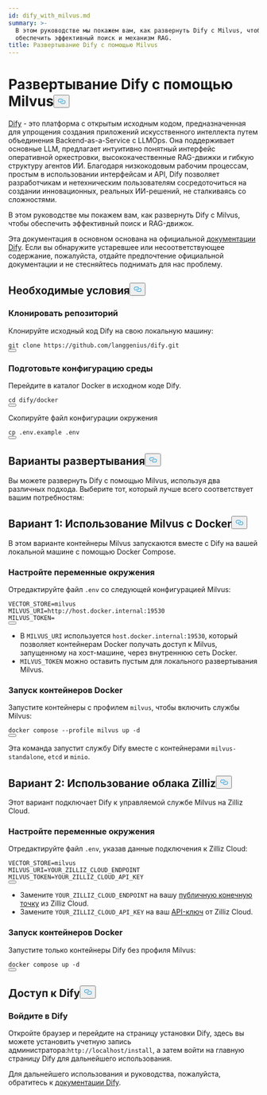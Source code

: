 ```yaml
---
id: dify_with_milvus.md
summary: >-
  В этом руководстве мы покажем вам, как развернуть Dify с Milvus, чтобы
  обеспечить эффективный поиск и механизм RAG.
title: Развертывание Dify с помощью Milvus
---
```

<h1 id="Deploying-Dify-with-Milvus" class="common-anchor-header">Развертывание Dify с помощью Milvus<button data-href="#Deploying-Dify-with-Milvus" class="anchor-icon" translate="no">
      <svg translate="no"
        aria-hidden="true"
        focusable="false"
        height="20"
        version="1.1"
        viewBox="0 0 16 16"
        width="16"
      >
        <path
          fill="#0092E4"
          fill-rule="evenodd"
          d="M4 9h1v1H4c-1.5 0-3-1.69-3-3.5S2.55 3 4 3h4c1.45 0 3 1.69 3 3.5 0 1.41-.91 2.72-2 3.25V8.59c.58-.45 1-1.27 1-2.09C10 5.22 8.98 4 8 4H4c-.98 0-2 1.22-2 2.5S3 9 4 9zm9-3h-1v1h1c1 0 2 1.22 2 2.5S13.98 12 13 12H9c-.98 0-2-1.22-2-2.5 0-.83.42-1.64 1-2.09V6.25c-1.09.53-2 1.84-2 3.25C6 11.31 7.55 13 9 13h4c1.45 0 3-1.69 3-3.5S14.5 6 13 6z"
        ></path>
      </svg>
    </button></h1><p><a href="https://dify.ai/">Dify</a> - это платформа с открытым исходным кодом, предназначенная для упрощения создания приложений искусственного интеллекта путем объединения Backend-as-a-Service с LLMOps. Она поддерживает основные LLM, предлагает интуитивно понятный интерфейс оперативной оркестровки, высококачественные RAG-движки и гибкую структуру агентов ИИ. Благодаря низкокодовым рабочим процессам, простым в использовании интерфейсам и API, Dify позволяет разработчикам и нетехническим пользователям сосредоточиться на создании инновационных, реальных ИИ-решений, не сталкиваясь со сложностями.</p>
<p>В этом руководстве мы покажем вам, как развернуть Dify с Milvus, чтобы обеспечить эффективный поиск и RAG-движок.</p>
<div class="alert note">
<p>Эта документация в основном основана на официальной <a href="https://docs.dify.ai/">документации Dify</a>. Если вы обнаружите устаревшее или несоответствующее содержание, пожалуйста, отдайте предпочтение официальной документации и не стесняйтесь поднимать для нас проблему.</p>
</div>
<h2 id="Prerequisites" class="common-anchor-header">Необходимые условия<button data-href="#Prerequisites" class="anchor-icon" translate="no">
      <svg translate="no"
        aria-hidden="true"
        focusable="false"
        height="20"
        version="1.1"
        viewBox="0 0 16 16"
        width="16"
      >
        <path
          fill="#0092E4"
          fill-rule="evenodd"
          d="M4 9h1v1H4c-1.5 0-3-1.69-3-3.5S2.55 3 4 3h4c1.45 0 3 1.69 3 3.5 0 1.41-.91 2.72-2 3.25V8.59c.58-.45 1-1.27 1-2.09C10 5.22 8.98 4 8 4H4c-.98 0-2 1.22-2 2.5S3 9 4 9zm9-3h-1v1h1c1 0 2 1.22 2 2.5S13.98 12 13 12H9c-.98 0-2-1.22-2-2.5 0-.83.42-1.64 1-2.09V6.25c-1.09.53-2 1.84-2 3.25C6 11.31 7.55 13 9 13h4c1.45 0 3-1.69 3-3.5S14.5 6 13 6z"
        ></path>
      </svg>
    </button></h2><h3 id="Clone-the-Repository" class="common-anchor-header">Клонировать репозиторий</h3><p>Клонируйте исходный код Dify на свою локальную машину:</p>
<pre><code translate="no" class="language-shell">git clone https://github.com/langgenius/dify.git
<button class="copy-code-btn"></button></code></pre>
<h3 id="Prepare-Environment-Configuration" class="common-anchor-header">Подготовьте конфигурацию среды</h3><p>Перейдите в каталог Docker в исходном коде Dify.</p>
<pre><code translate="no" class="language-shell">cd dify/docker
<button class="copy-code-btn"></button></code></pre>
<p>Скопируйте файл конфигурации окружения</p>
<pre><code translate="no" class="language-shell">cp .env.example .env
<button class="copy-code-btn"></button></code></pre>
<h2 id="Deployment-Options" class="common-anchor-header">Варианты развертывания<button data-href="#Deployment-Options" class="anchor-icon" translate="no">
      <svg translate="no"
        aria-hidden="true"
        focusable="false"
        height="20"
        version="1.1"
        viewBox="0 0 16 16"
        width="16"
      >
        <path
          fill="#0092E4"
          fill-rule="evenodd"
          d="M4 9h1v1H4c-1.5 0-3-1.69-3-3.5S2.55 3 4 3h4c1.45 0 3 1.69 3 3.5 0 1.41-.91 2.72-2 3.25V8.59c.58-.45 1-1.27 1-2.09C10 5.22 8.98 4 8 4H4c-.98 0-2 1.22-2 2.5S3 9 4 9zm9-3h-1v1h1c1 0 2 1.22 2 2.5S13.98 12 13 12H9c-.98 0-2-1.22-2-2.5 0-.83.42-1.64 1-2.09V6.25c-1.09.53-2 1.84-2 3.25C6 11.31 7.55 13 9 13h4c1.45 0 3-1.69 3-3.5S14.5 6 13 6z"
        ></path>
      </svg>
    </button></h2><p>Вы можете развернуть Dify с помощью Milvus, используя два различных подхода. Выберите тот, который лучше всего соответствует вашим потребностям:</p>
<h2 id="Option-1-Using-Milvus-with-Docker" class="common-anchor-header">Вариант 1: Использование Milvus с Docker<button data-href="#Option-1-Using-Milvus-with-Docker" class="anchor-icon" translate="no">
      <svg translate="no"
        aria-hidden="true"
        focusable="false"
        height="20"
        version="1.1"
        viewBox="0 0 16 16"
        width="16"
      >
        <path
          fill="#0092E4"
          fill-rule="evenodd"
          d="M4 9h1v1H4c-1.5 0-3-1.69-3-3.5S2.55 3 4 3h4c1.45 0 3 1.69 3 3.5 0 1.41-.91 2.72-2 3.25V8.59c.58-.45 1-1.27 1-2.09C10 5.22 8.98 4 8 4H4c-.98 0-2 1.22-2 2.5S3 9 4 9zm9-3h-1v1h1c1 0 2 1.22 2 2.5S13.98 12 13 12H9c-.98 0-2-1.22-2-2.5 0-.83.42-1.64 1-2.09V6.25c-1.09.53-2 1.84-2 3.25C6 11.31 7.55 13 9 13h4c1.45 0 3-1.69 3-3.5S14.5 6 13 6z"
        ></path>
      </svg>
    </button></h2><p>В этом варианте контейнеры Milvus запускаются вместе с Dify на вашей локальной машине с помощью Docker Compose.</p>
<h3 id="Configure-Environment-Variables" class="common-anchor-header">Настройте переменные окружения</h3><p>Отредактируйте файл <code translate="no">.env</code> со следующей конфигурацией Milvus:</p>
<pre><code translate="no">VECTOR_STORE=milvus
MILVUS_URI=http://host.docker.internal:19530
MILVUS_TOKEN=
<button class="copy-code-btn"></button></code></pre>
<div class="alert note">
<ul>
<li>В <code translate="no">MILVUS_URI</code> используется <code translate="no">host.docker.internal:19530</code>, который позволяет контейнерам Docker получать доступ к Milvus, запущенному на хост-машине, через внутреннюю сеть Docker.</li>
<li><code translate="no">MILVUS_TOKEN</code> можно оставить пустым для локального развертывания Milvus.</li>
</ul>
</div>
<h3 id="Start-the-Docker-Containers" class="common-anchor-header">Запуск контейнеров Docker</h3><p>Запустите контейнеры с профилем <code translate="no">milvus</code>, чтобы включить службы Milvus:</p>
<pre><code translate="no" class="language-shell">docker compose --profile milvus up -d
<button class="copy-code-btn"></button></code></pre>
<p>Эта команда запустит службу Dify вместе с контейнерами <code translate="no">milvus-standalone</code>, <code translate="no">etcd</code> и <code translate="no">minio</code>.</p>
<h2 id="Option-2-Using-Zilliz-Cloud" class="common-anchor-header">Вариант 2: Использование облака Zilliz<button data-href="#Option-2-Using-Zilliz-Cloud" class="anchor-icon" translate="no">
      <svg translate="no"
        aria-hidden="true"
        focusable="false"
        height="20"
        version="1.1"
        viewBox="0 0 16 16"
        width="16"
      >
        <path
          fill="#0092E4"
          fill-rule="evenodd"
          d="M4 9h1v1H4c-1.5 0-3-1.69-3-3.5S2.55 3 4 3h4c1.45 0 3 1.69 3 3.5 0 1.41-.91 2.72-2 3.25V8.59c.58-.45 1-1.27 1-2.09C10 5.22 8.98 4 8 4H4c-.98 0-2 1.22-2 2.5S3 9 4 9zm9-3h-1v1h1c1 0 2 1.22 2 2.5S13.98 12 13 12H9c-.98 0-2-1.22-2-2.5 0-.83.42-1.64 1-2.09V6.25c-1.09.53-2 1.84-2 3.25C6 11.31 7.55 13 9 13h4c1.45 0 3-1.69 3-3.5S14.5 6 13 6z"
        ></path>
      </svg>
    </button></h2><p>Этот вариант подключает Dify к управляемой службе Milvus на Zilliz Cloud.</p>
<h3 id="Configure-Environment-Variables" class="common-anchor-header">Настройте переменные окружения</h3><p>Отредактируйте файл <code translate="no">.env</code>, указав данные подключения к Zilliz Cloud:</p>
<pre><code translate="no"><span class="hljs-attr">VECTOR_STORE</span>=milvus
<span class="hljs-attr">MILVUS_URI</span>=YOUR_ZILLIZ_CLOUD_ENDPOINT
<span class="hljs-attr">MILVUS_TOKEN</span>=YOUR_ZILLIZ_CLOUD_API_KEY
<button class="copy-code-btn"></button></code></pre>
<div class="alert note">
<ul>
<li>Замените <code translate="no">YOUR_ZILLIZ_CLOUD_ENDPOINT</code> на вашу <a href="https://docs.zilliz.com/docs/on-zilliz-cloud-console#free-cluster-details">публичную конечную точку</a> из Zilliz Cloud.</li>
<li>Замените <code translate="no">YOUR_ZILLIZ_CLOUD_API_KEY</code> на ваш <a href="https://docs.zilliz.com/docs/on-zilliz-cloud-console#free-cluster-details">API-ключ</a> от Zilliz Cloud.</li>
</ul>
</div>
<h3 id="Start-the-Docker-Containers" class="common-anchor-header">Запуск контейнеров Docker</h3><p>Запустите только контейнеры Dify без профиля Milvus:</p>
<pre><code translate="no" class="language-shell">docker compose up -d
<button class="copy-code-btn"></button></code></pre>
<h2 id="Accessing-Dify" class="common-anchor-header">Доступ к Dify<button data-href="#Accessing-Dify" class="anchor-icon" translate="no">
      <svg translate="no"
        aria-hidden="true"
        focusable="false"
        height="20"
        version="1.1"
        viewBox="0 0 16 16"
        width="16"
      >
        <path
          fill="#0092E4"
          fill-rule="evenodd"
          d="M4 9h1v1H4c-1.5 0-3-1.69-3-3.5S2.55 3 4 3h4c1.45 0 3 1.69 3 3.5 0 1.41-.91 2.72-2 3.25V8.59c.58-.45 1-1.27 1-2.09C10 5.22 8.98 4 8 4H4c-.98 0-2 1.22-2 2.5S3 9 4 9zm9-3h-1v1h1c1 0 2 1.22 2 2.5S13.98 12 13 12H9c-.98 0-2-1.22-2-2.5 0-.83.42-1.64 1-2.09V6.25c-1.09.53-2 1.84-2 3.25C6 11.31 7.55 13 9 13h4c1.45 0 3-1.69 3-3.5S14.5 6 13 6z"
        ></path>
      </svg>
    </button></h2><h3 id="Log-in-to-Dify" class="common-anchor-header">Войдите в Dify</h3><p>Откройте браузер и перейдите на страницу установки Dify, здесь вы можете установить учетную запись администратора:<code translate="no">http://localhost/install</code>, а затем войти на главную страницу Dify для дальнейшего использования.</p>
<p>Для дальнейшего использования и руководства, пожалуйста, обратитесь к <a href="https://docs.dify.ai/">документации Dify</a>.</p>
